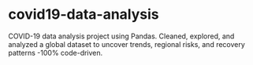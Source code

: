 # covid19-data-analysis
COVID-19 data analysis project using Pandas. Cleaned, explored, and analyzed a global dataset to uncover trends, regional risks, and recovery patterns -100% code-driven.

